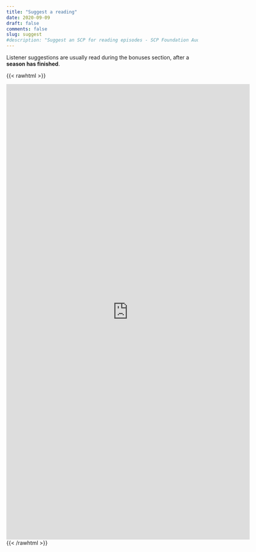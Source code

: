 ```yaml
---
title: "Suggest a reading"
date: 2020-09-09
draft: false
comments: false
slug: suggest
#description: "Suggest an SCP for reading episodes - SCP Foundation Audio Archive"
---
```


Listener suggestions are usually read during the bonuses section, after a **season has finished**.

{{< rawhtml >}}
<iframe src="https://docs.google.com/forms/d/e/1FAIpQLSej_m0Z4JUnT2DFevm490G8EGdLR8ZxO9KWQ8nH3xjaCNLExQ/viewform?embedded=true" width="640" height="1200" frameborder="0" marginheight="0" marginwidth="0">Loading…</iframe>
{{< /rawhtml >}}
